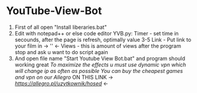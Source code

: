 # YouTube-View-Bot
1. First of all open "Install liberaries.bat"
2. Edit with notepad++ or else code editor YVB.py:
Timer - set time in secounds, after the page is refresh, optimally value 3-5
Link - Put link to your film in -> '' <- 
Views - this is amount of views after the program stop and ask u want to do script again
3. And open file name "Start Youtube View Bot.bat" and program should working great
*To maximize the effects u must use dynamic vpn which will change ip as often as possible*
*You can buy the cheapest games and vpn on our Allegro*
ON THIS LINK -> *https://allegro.pl/uzytkownik/hosed* <-
